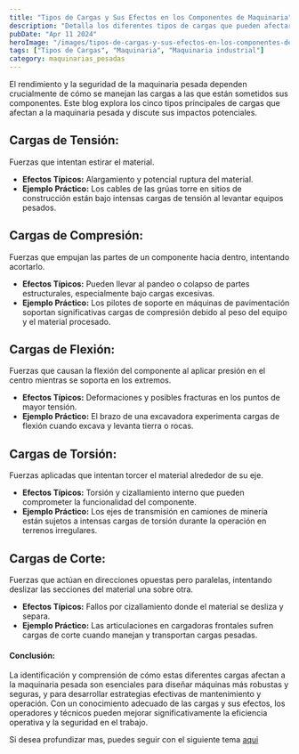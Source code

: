 ```yaml
---
title: "Tipos de Cargas y Sus Efectos en los Componentes de Maquinaria"
description: "Detalla los diferentes tipos de cargas que pueden afectar los componentes de maquinaria y los efectos típicos de cada una."
pubDate: "Apr 11 2024"
heroImage: "/images/tipos-de-cargas-y-sus-efectos-en-los-componentes-de-maquinaria.webp"
tags: ["Tipos de Cargas", "Maquinaria", "Maquinaria industrial"]
category: maquinarias_pesadas
---
```


El rendimiento y la seguridad de la maquinaria pesada dependen crucialmente de cómo se manejan las cargas a las que están sometidos sus componentes. Este blog explora los cinco tipos principales de cargas que afectan a la maquinaria pesada y discute sus impactos potenciales.

## Cargas de Tensión:

Fuerzas que intentan estirar el material.

- **Efectos Típicos:** Alargamiento y potencial ruptura del material.
- **Ejemplo Práctico:** Los cables de las grúas torre en sitios de construcción están bajo intensas cargas de tensión al levantar equipos pesados.

## Cargas de Compresión:

Fuerzas que empujan las partes de un componente hacia dentro, intentando acortarlo.

- **Efectos Típicos:** Pueden llevar al pandeo o colapso de partes estructurales, especialmente bajo cargas excesivas.
- **Ejemplo Práctico:** Los pilotes de soporte en máquinas de pavimentación soportan significativas cargas de compresión debido al peso del equipo y el material procesado.

## Cargas de Flexión:

Fuerzas que causan la flexión del componente al aplicar presión en el centro mientras se soporta en los extremos.

- **Efectos Típicos:** Deformaciones y posibles fracturas en los puntos de mayor tensión.
- **Ejemplo Práctico:** El brazo de una excavadora experimenta cargas de flexión cuando excava y levanta tierra o rocas.

## Cargas de Torsión:

Fuerzas aplicadas que intentan torcer el material alrededor de su eje.

- **Efectos Típicos:** Torsión y cizallamiento interno que pueden comprometer la funcionalidad del componente.
- **Ejemplo Práctico:** Los ejes de transmisión en camiones de minería están sujetos a intensas cargas de torsión durante la operación en terrenos irregulares.

## Cargas de Corte:

Fuerzas que actúan en direcciones opuestas pero paralelas, intentando deslizar las secciones del material una sobre otra.

- **Efectos Típicos:** Fallos por cizallamiento donde el material se desliza y separa.
- **Ejemplo Práctico:** Las articulaciones en cargadoras frontales sufren cargas de corte cuando manejan y transportan cargas pesadas.

#### Conclusión:

La identificación y comprensión de cómo estas diferentes cargas afectan a la maquinaria pesada son esenciales para diseñar máquinas más robustas y seguras, y para desarrollar estrategias efectivas de mantenimiento y operación. Con un conocimiento adecuado de las cargas y sus efectos, los operadores y técnicos pueden mejorar significativamente la eficiencia operativa y la seguridad en el trabajo.

Si desea profundizar mas, puedes seguir con el siguiente tema [aqui](/blog/analizando-los-esfuerzos-y-sus-concentradores-en-maquinaria-pesada/)
